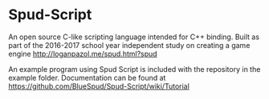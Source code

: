 # Spud-Script

An open source C-like scripting language intended for C++ binding. Built as part of the 2016-2017 school year independent study on creating a game engine http://loganpazol.me/spud.html?spud

An example program using Spud Script is included with the repository in the example folder. Documentation can be found at 
https://github.com/BlueSpud/Spud-Script/wiki/Tutorial
